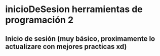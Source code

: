 # inicioDeSesion herramientas de programación 2

## Inicio de sesión (muy básico, proximamente lo actualizare con mejores practicas xd)
